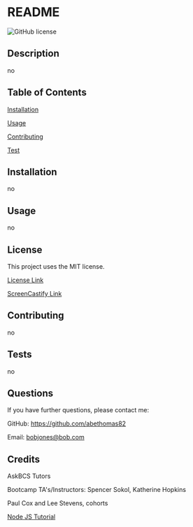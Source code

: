 # README

  ![GitHub license](https://img.shields.io/badge/license-MIT-blue.svg)
  ## Description
  no

  ## Table of Contents
  [Installation](#installation)

  [Usage](#usage)

  [Contributing](#contributing)

  [Test](#tests)

  ## Installation
  no

  ## Usage
  no

  ## License
This project uses the MIT license.


  
[License Link](#license)


  [ScreenCastify Link](https://drive.google.com/file/d/1UqB_ICGF7Aj8pRIbtakrZG91jQStxL3p/view)

  ## Contributing
  no

  ## Tests
  no

  ## Questions
  If you have further questions, please contact me:

  GitHub: https://github.com/abethomas82

  Email: bobjones@bob.com

  ## Credits
  AskBCS Tutors

  Bootcamp TA's/Instructors: Spencer Sokol, Katherine Hopkins

  Paul Cox and Lee Stevens, cohorts

  [Node JS Tutorial](https://youtu.be/w-7RQ46RgxU)



